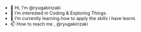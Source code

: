 - 👋 Hi, I’m @ryugakirizaki
- 👀 I’m interested in Coding & Exploring Things.
- 🌱 I’m currently learning how to apply the skills i have learnt.
- 📫 How to reach me , @ryugakirizaki

<!---
ryugakirizaki/ryugakirizaki is a ✨ special ✨ repository because its `README.md` (this file) appears on your GitHub profile.
You can click the Preview link to take a look at your changes.
--->
